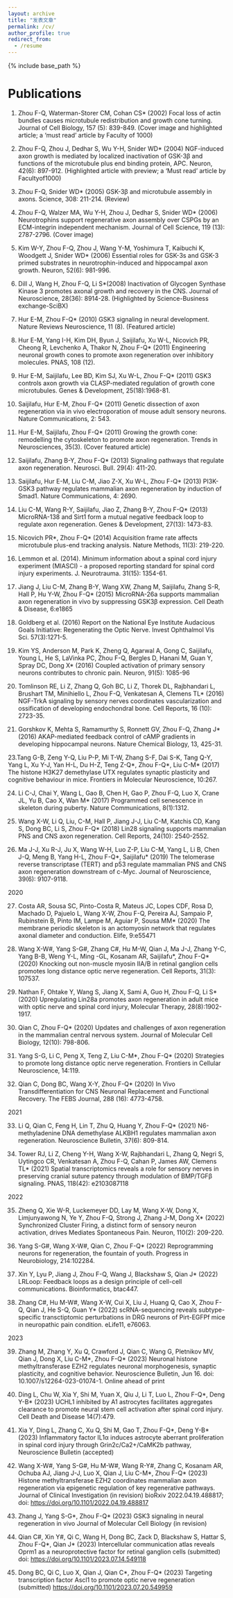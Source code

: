```yaml
---
layout: archive
title: "发表文章"
permalink: /cv/
author_profile: true
redirect_from:
  - /resume
---
```


{% include base_path %}

Publications
======



1. Zhou F-Q, Waterman-Storer CM, Cohan CS* (2002) Focal loss of actin bundles causes microtubule redistribution and growth cone turning.  Journal of Cell Biology, 157 (5): 839-849. (Cover image and highlighted article; a ‘must read’ article by Faculty of 1000)



2. Zhou F-Q, Zhou J, Dedhar S, Wu Y-H, Snider WD* (2004) NGF-induced axon growth is mediated by localized inactivation of GSK-3β and functions of the microtubule plus end binding protein, APC. Neuron, 42(6): 897-912. (Highlighted article with preview; a ‘Must read’ article by Facultyof1000)



3. Zhou F-Q, Snider WD* (2005) GSK-3β and microtubule assembly in axons. Science, 308: 211-214. (Review)



4. Zhou F-Q, Walzer MA, Wu Y-H, Zhou J, Dedhar S, Snider WD*  (2006) Neurotrophins support regenerative axon assembly over CSPGs by an ECM-integrin independent mechanism. Journal of Cell Science, 119 (13): 2787-2796. (Cover image)



5. Kim W-Y, Zhou F-Q, Zhou J, Wang Y-M, Yoshimura T, Kaibuchi K, Woodgett J, Snider WD* (2006) Essential roles for GSK-3s and GSK-3 primed substrates in neurotrophin-induced and hippocampal axon growth.  Neuron, 52(6): 981-996.



6. Dill J, Wang H, Zhou F-Q, Li S*(2008) Inactivation of Glycogen Synthase Kinase 3 promotes axonal growth and recovery in the CNS. Journal of Neuroscience, 28(36): 8914-28. (Highlighted by Science-Business exchange-SciBX)



7. Hur E-M, Zhou F-Q* (2010) GSK3 signaling in neural development. Nature Reviews Neuroscience, 11 (8). (Featured article)



8. Hur E-M, Yang I-H, Kim DH, Byun J, Saijilafu, Xu W-L, Nicovich PR, Cheong R, Levchenko A, Thakor N, Zhou F-Q* (2011) Engineering neuronal growth cones to promote axon regeneration over inhibitory molecules. PNAS, 108 (12). 



9. Hur E-M, Saijilafu, Lee BD, Kim SJ, Xu W-L, Zhou F-Q* (2011) GSK3 controls axon growth via CLASP-mediated regulation of growth cone microtubules. Genes & Development, 25(18):1968-81.



10. Saijilafu, Hur E-M, Zhou F-Q* (2011) Genetic dissection of axon regeneration via in vivo electroporation of mouse adult sensory neurons. Nature Communications, 2: 543.



11. Hur E-M, Saijilafu, Zhou F-Q* (2011) Growing the growth cone: remodelling the cytoskeleton to promote axon regeneration. Trends in Neurosciences, 35(3).  (Cover featured article)



12. Saijilafu, Zhang B-Y, Zhou F-Q* (2013) Signaling pathways that regulate axon regeneration. Neurosci. Bull. 29(4): 411-20.



13. Saijilafu, Hur E-M, Liu C-M, Jiao Z-X, Xu W-L, Zhou F-Q* (2013) PI3K-GSK3 pathway regulates mammalian axon regeneration by induction of Smad1. Nature Communications, 4: 2690.



14. Liu C-M, Wang R-Y, Saijilafu, Jiao Z, Zhang B-Y, Zhou F-Q* (2013) MicroRNA-138 and Sirt1 form a mutual negative feedback loop to regulate axon regeneration. Genes & Development, 27(13): 1473-83.



16. Nicovich PR*, Zhou F-Q* (2014) Acquisition frame rate affects microtubule plus-end tracking analysis. Nature Methods, 11(3): 219-220.



17. Lemmon et al. (2014). Minimum information about a spinal cord injury experiment (MIASCI) - a proposed reporting standard for spinal cord injury experiments. J. Neurotrauma. 31(15): 1354-61.



18. Jiang J, Liu C-M, Zhang B-Y, Wang XW, Zhang M, Saijilafu, Zhang S-R, Hall P, Hu Y-W, Zhou F-Q* (2015) MicroRNA-26a supports mammalian axon regeneration in vivo by suppressing GSK3β expression. Cell Death & Disease, 6:e1865



19. Goldberg et al. (2016) Report on the National Eye Institute Audacious Goals Initiative: Regenerating the Optic Nerve. Invest Ophthalmol Vis Sci. 57(3):1271-5.

20. Kim YS, Anderson M, Park K, Zheng Q, Agarwal A, Gong C, Saijilafu, Young L, He S, LaVinka PC, Zhou F-Q, Bergles D, Hanani M, Guan Y, Spray DC, Dong X* (2016) Coupled activation of primary sensory neurons contributes to chronic pain. Neuron, 91(5): 1085-96



21. Tomlinson RE, Li Z, Zhang Q, Goh BC, Li Z, Thorek DL, Rajbhandari L, Brushart TM, Minihiello L, Zhou F-Q, Venkatesan A, Clemens TL* (2016) NGF-TrkA signaling by sensory nerves coordinates vascularization and ossification of developing endochondral bone. Cell Reports, 16 (10): 2723-35. 



22. Gorshkov K, Mehta S, Ramamurthy S, Ronnett GV, Zhou F-Q, Zhang J* (2016) AKAP-mediated feedback control of cAMP gradients in developing hippocampal neurons. Nature Chemical Biology, 13, 425-31.


23.Tang G-B, Zeng Y-Q, Liu P-P, Mi T-W, Zhang S-F, Dai S-K, Tang Q-Y, Yang L, Xu Y-J, Yan H-L, Du H-Z, Teng Z-Q*, Zhou F-Q*, Liu C-M* (2017) The histone H3K27 demethylase UTX regulates synaptic plasticity and cognitive behaviour in mice. Frontiers in Molecular Neuroscience, 10:267.



24. Li C-J, Chai Y, Wang L, Gao B, Chen H, Gao P, Zhou F-Q, Luo X, Crane JL, Yu B, Cao X, Wan M* (2017) Programmed cell senescence in skeleton during puberty. Nature Communications, 8(1):1312.



25. Wang X-W, Li Q, Liu, C-M, Hall P, Jiang J-J, Liu C-M, Katchis CD, Kang S, Dong BC, Li S, Zhou F-Q* (2018) Lin28 signaling supports mammalian PNS and CNS axon regeneration. Cell Reports, 24(10): 2540-2552.



26. Ma J-J, Xu R-J, Ju X, Wang W-H, Luo Z-P, Liu C-M, Yang L, Li B, Chen J-Q, Meng B, Yang H-L, Zhou F-Q*, Saijilafu* (2019) The telomerase reverse transcriptase (TERT) and p53 regulate mammalian PNS and CNS axon regeneration downstream of c-Myc. Journal of Neuroscience, 39(6): 9107-9118.



2020



27. Costa AR, Sousa SC, Pinto-Costa R, Mateus JC, Lopes CDF, Rosa D, Machado D, Pajuelo L, Wang X-W, Zhou F-Q, Pereira AJ, Sampaio P, Rubinstein B, Pinto IM, Lampe M, Aguiar P, Sousa MM* (2020) The membrane periodic skeleton is an actomyosin network that regulates axonal diameter and conduction. Elife, 9:e55471  



28. Wang X-W#, Yang S-G#, Zhang C#, Hu M-W, Qian J, Ma J-J, Zhang Y-C, Yang B-B, Weng Y-L, Ming -GL, Kosanam AR, Saijilafu*, Zhou F-Q* (2020) Knocking out non-muscle myosin IIA/B in retinal ganglion cells promotes long distance optic nerve regeneration. Cell Reports, 31(3): 107537.



29. Nathan F, Ohtake Y, Wang S, Jiang X, Sami A, Guo H, Zhou F-Q, Li S* (2020) Upregulating Lin28a promotes axon regeneration in adult mice with optic nerve and spinal cord injury, Molecular Therapy, 28(8):1902-1917.



30. Qian C, Zhou F-Q* (2020) Updates and challenges of axon regeneration in the mammalian central nervous system. Journal of Molecular Cell Biology, 12(10): 798-806.



31. Yang S-G, Li C, Peng X, Teng Z, Liu C-M*, Zhou F-Q* (2020) Strategies to promote long distance optic nerve regeneration. Frontiers in Cellular Neuroscience, 14:119.



32. Qian C, Dong BC, Wang X-Y, Zhou F-Q* (2020) In Vivo Transdifferentiation for CNS Neuronal Replacement and Functional Recovery. The FEBS Journal, 288 (16): 4773-4758.



2021



33. Li Q, Qian C, Feng H, Lin T, Zhu Q, Huang Y, Zhou F-Q* (2021) N6-methyladenine DNA demethylase ALKBH1 regulates mammalian axon regeneration. Neuroscience Bulletin, 37(6): 809-814.



34. Tower  RJ, Li Z, Cheng Y-H, Wang X-W, Rajbhandari L, Zhang Q, Negri S, Uytingco CR, Venkatesan A, Zhou F-Q, Cahan P, James AW, Clemens TL* (2021) Spatial transcriptomics reveals a role for sensory nerves in preserving cranial suture patency through modulation of BMP/TGFβ signaling. PNAS, 118(42): e2103087118



2022



35. Zheng Q, Xie W-R, Luckemeyer DD, Lay M, Wang X-W, Dong X, Limjunyawong N, Ye Y, Zhou F-Q, Strong J, Zhang J-M, Dong X* (2022) Synchronized Cluster Firing, a distinct form of sensory neuron activation, drives Mediates Spontaneous Pain. Neuron, 110(2): 209-220.



36. Yang S-G#, Wang X-W#, Qian C, Zhou F-Q* (2022) Reprogramming neurons for regeneration, the fountain of youth. Progress in Neurobiology, 214:102284.



37. Xin Y, Lyu P, Jiang J, Zhou F-Q, Wang J, Blackshaw S, Qian J* (2022) LRLoop: Feedback loops as a design principle of cell-cell communications. Bioinformatics, btac447. 



38. Zhang C#, Hu M-W#, Wang X-W, Cui X, Liu J, Huang Q, Cao X, Zhou F-Q, Qian J, He S-Q, Guan Y* (2022) scRNA-sequencing reveals subtype-specific transctiptomic perturbations in DRG neurons of Pirt-EGFPf mice in neuropathic pain condition. eLife11, e76063.



2023




39. Zhang M, Zhang Y, Xu Q, Crawford J, Qian C, Wang G, Pletnikov MV, Qian J, Dong X, Liu C-M*, Zhou F-Q* (2023) Neuronal histone methyltransferase EZH2 regulates neuronal morphogenesis, synaptic plasticity, and cognitive behavior. Neuroscience Bulletin, Jun 16. doi: 10.1007/s12264-023-01074-1. Online ahead of print




40. Ding L, Chu W, Xia Y, Shi M, Yuan X, Qiu J, Li T, Luo L, Zhou F-Q*, Deng Y-B* (2023) UCHL1 inhibited by A1 astrocytes facilitates aggregates clearance to promote neural stem cell activation after spinal cord injury.  Cell Death and Disease 14(7):479.



41. Xia Y, Ding L, Zhang C, Xu Q, Shi M, Gao T, Zhou F-Q*, Deng Y-B* (2023) Inflammatory factor IL1α induces astrocyte aberrant proliferation in spinal cord injury through Grin2c/Ca2+/CaMK2b pathway, Neuroscience Bulletin (accepted)



42. Wang X-W#, Yang S-G#, Hu M-W#, Wang R-Y#, Zhang C,  Kosanam AR, Ochuba AJ, Jiang J-J, Luo X, Qian J, Liu C-M*, Zhou F-Q* (2023) Histone methyltransferase EZH2 coordinates mammalian axon regeneration via epigenetic regulation of key regenerative pathways. Journal of Clinical Investigation (in revision) bioRxiv 2022.04.19.488817; doi: https://doi.org/10.1101/2022.04.19.488817 



43. Zhang J, Yang S-G*, Zhou F-Q* (2023) GSK3 signaling in neural regeneration in vivo Journal of Molecular Cell Biology (in revision)



44. Qian C#, Xin Y#, Qi C, Wang H, Dong BC, Zack D, Blackshaw S, Hattar S, Zhou F-Q*, Qian J* (2023) Intercellular communication atlas reveals Oprm1 as a neuroprotective factor for retinal ganglion cells (submitted) doi: https://doi.org/10.1101/2023.07.14.549118



45. Dong BC, Qi C, Luo X, Qian J, Qian C*, Zhou F-Q* (2023) Targeting transcription factor Ascl1 to promote optic nerve regeneration (submitted)  https://doi.org/10.1101/2023.07.20.549959


